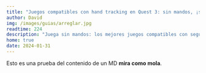 ```yaml
---
title: "Juegos compatibles con hand tracking en Quest 3: sin mandos, ¡solo manos!"
author: David
img: /images/guias/arreglar.jpg
readtime: 224
description: "Juega sin mandos: los mejores juegos compatibles con seguimiento de manos en Meta Quest 3."
home: true
date: 2024-01-31
---
```

Esto es una prueba del contenido de un MD **mira como mola**.